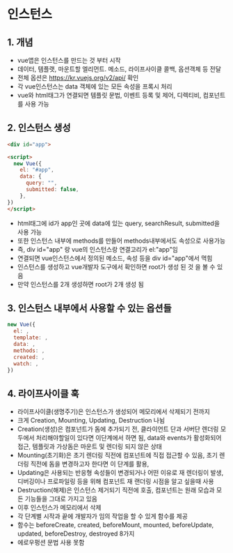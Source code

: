 # 인스턴스
## 1. 개념
* vue앱은 인스턴스를 만드는 것 부터 시작
* 데이터, 템플랫, 마운트할 엘리먼트. 메소드, 라이프사이클 콜백, 옵션객체 등 전달
* 전체 옵션은 https://kr.vuejs.org/v2/api/ 확인
* 각 vue인스턴스는 data 객체에 있는 모든 속성을 프록시 처리
* vue와 html태그가 연결되면 템플릿 문법, 이벤트 등록 및 제어, 디렉티비, 컴포넌트를 사용 가능

## 2. 인스턴스 생성
```html
<div id="app">

<script>
  new Vue({
    el: "#app",
    data: {
      query: "",
      submitted: false,
    },
})
</script>
```
* html태그에 id가 app인 곳에 data에 있는 query, searchResult, submitted을 사용 가능
* 또한 인스턴스 내부에 methods를 만들어 methods내부에서도 속성으로 사용가능 
* 즉, div id="app" 랑 vue의 인스턴스랑 연결고리가 el:"app"임
* 연결되면 vue인스턴스에서 정의된 메소드, 속성 등을 div id="app"에서 먹힘 
* 인스턴스를 생성하고 vue개발자 도구에서 확인하면 root가 생성 된 것 을 볼 수 있음
* 만약 인스턴스를 2개 생성하면 root가 2개 생성 됨

## 3. 인스턴스 내부에서 사용할 수 있는 옵션들
```js
new Vue({
  el: ,
  template: ,
  data: ,
  methods: ,
  created: ,
  watch: ,
})
```

## 4. 라이프사이클 훅
* 라이프사이클(생명주기)은 인스턴스가 생성되어 메모리에서 삭제되기 전까지
* 크게 Creation, Mounting, Updating, Destruction 나뉨
* Creation(생성)은 컴포넌트가 돔에 추가되기 전, 클라이언트 단과 서버단 렌더링 모두에서 처리해야할일이 있다면 이단계에서 하면 됨, data와 events가 활성화되어 접근, 템플릿과 가상돔은 마운트 및 렌더링 되지 않은 상태
* Mounting(초기화)은 초기 렌더링 직전에 컴포넌트에 직접 접근할 수 있음, 초기 렌더링 직전에 돔을 변경하고자 한다면 이 단계를 활용, 
* Updating은 사용되는 반응형 속성들이 변경되거나 어떤 이유로 재 렌더링이 발생, 디버깅이나 프로파일링 등을 위해 컴포넌트 재 랜더링 시점을 알고 싶을때 사용
* Destruction(해제)은 인스턴스 제거되기 직전에 호출, 컴포넌트는 원래 모습과 모든 기능들을 그대로 가지고 있음
* 이후 인스턴스가 메모리에서 삭제
* 각 단계별 시작과 끝에 개발자가 임의 작업을 할 수 있게 함수를 제공
* 함수는 beforeCreate, created, beforeMount, mounted, beforeUpdate, updated, beforeDestroy, destroyed 8가지
* 에로우펑션 문법 사용 못함

